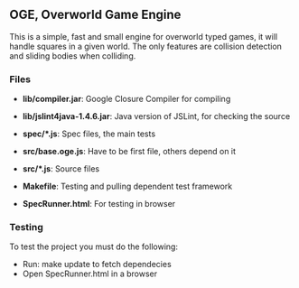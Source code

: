 ## OGE, Overworld Game Engine


This is a simple, fast and small engine for overworld typed games, it will handle squares in a given world.
The only features are collision detection and sliding bodies when colliding.
  
### Files
 * <b>lib/compiler.jar</b>: Google Closure Compiler for compiling
 * <b>lib/jslint4java-1.4.6.jar</b>: Java version of JSLint, for checking the source

 * <b>spec/*.js</b>: Spec files, the main tests

 * <b>src/base.oge.js</b>: Have to be first file, others depend on it
 * <b>src/*.js</b>: Source files

 * <b>Makefile</b>: Testing and pulling dependent test framework
 * <b>SpecRunner.html</b>: For testing in browser

### Testing

To test the project you must do the following:
 
 * Run:
       make update 
   to fetch dependecies
 * Open SpecRunner.html in a browser
